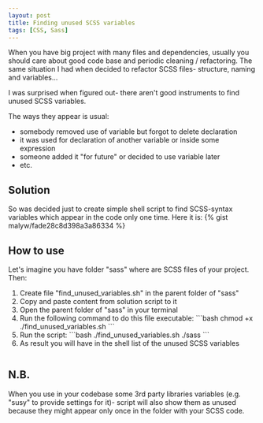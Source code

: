 ```yaml
---
layout: post
title: Finding unused SCSS variables
tags: [CSS, Sass]
---
```


When you have big project with many files and dependencies, usually you should care about good code base and periodic cleaning / refactoring.
The same situation I had when decided to refactor SCSS files- structure, naming and variables...

I was surprised when figured out- there aren't good instruments to find unused SCSS variables.

The ways they appear is usual:
<ul>
    <li>
        somebody removed use of variable but forgot to delete declaration
    </li>
    <li>
        it was used for declaration of another variable or inside some expression
    </li>
    <li>
        someone added it "for future" or decided to use variable later
    </li>
    <li>
        etc.
</ul>

<div class="more"></div>

<h2>Solution</h2>
So was decided just to create simple shell script to find SCSS-syntax variables which appear in the code only one time.
Here it is:
{% gist malyw/fade28c8d398a3a86334 %}

<h2>How to use</h2>

Let's imagine you have folder "sass" where are SCSS files of your project. Then:

<ol>
    <li>
        Create file "find_unused_variables.sh" in the parent folder of "sass"
    </li>
    <li>
        Copy and paste content from solution script to it
    </li>
    <li>
        Open the parent folder of "sass" in your terminal
    </li>
    <li>
        Run the following command to do this file executable:
        ```bash
        chmod +x ./find_unused_variables.sh
        ```
    </li>
    <li>
        Run the script:
        ```bash
        ./find_unused_variables.sh ./sass
        ```
    </li>
    <li>
        As result you will have in the shell list of the unused SCSS variables
    </li>
</ol>
<img src="https://i.imgur.com/1o0jhwL.gif" alt=""/>


<h2>N.B.</h2>
When you use in your codebase some 3rd party libraries variables (e.g. "susy" to provide settings for it)-
script will also show them as unused because they might appear only once in the folder with your SCSS code.